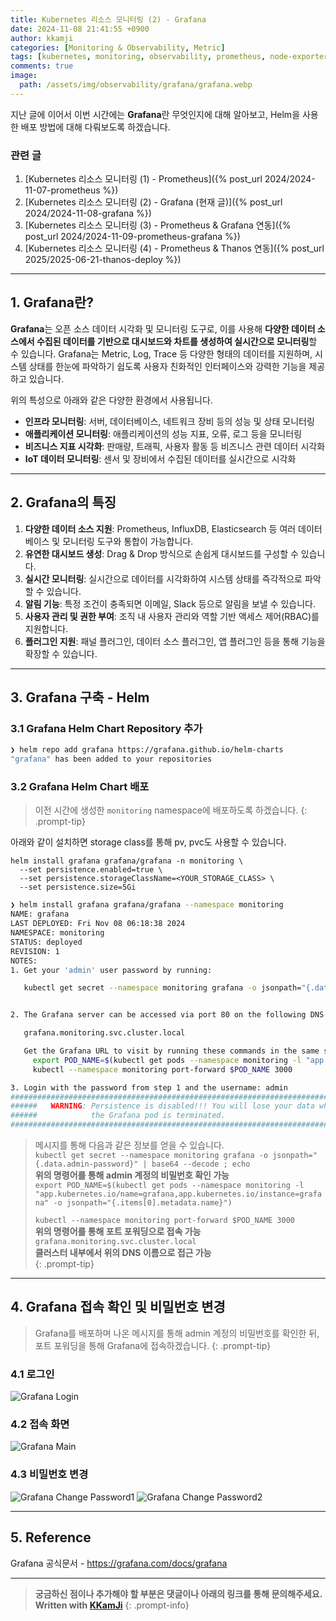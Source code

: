 ```yaml
---
title: Kubernetes 리소스 모니터링 (2) - Grafana
date: 2024-11-08 21:41:55 +0900
author: kkamji
categories: [Monitoring & Observability, Metric]
tags: [kubernetes, monitoring, observability, prometheus, node-exporter, push-gateway, grafana, slack, promql]     # TAG names should always be lowercase
comments: true
image:
  path: /assets/img/observability/grafana/grafana.webp
---
```


지난 글에 이어서 이번 시간에는 **Grafana**란 무엇인지에 대해 알아보고, Helm을 사용한 배포 방법에 대해 다뤄보도록 하겠습니다.

### 관련 글

1. [Kubernetes 리소스 모니터링 (1) - Prometheus]({% post_url 2024/2024-11-07-prometheus %})
2. [Kubernetes 리소스 모니터링 (2) - Grafana (현재 글)]({% post_url 2024/2024-11-08-grafana %})
3. [Kubernetes 리소스 모니터링 (3) - Prometheus & Grafana 연동]({% post_url 2024/2024-11-09-prometheus-grafana %})
4. [Kubernetes 리소스 모니터링 (4) - Prometheus & Thanos 연동]({% post_url 2025/2025-06-21-thanos-deploy %})

---

## 1. Grafana란?

**Grafana**는 오픈 소스 데이터 시각화 및 모니터링 도구로, 이를 사용해 **다양한 데이터 소스에서 수집된 데이터를 기반으로 대시보드와 차트를 생성하여 실시간으로 모니터링**할 수 있습니다. Grafana는 Metric, Log, Trace 등 다양한 형태의 데이터를 지원하며, 시스템 상태를 한눈에 파악하기 쉽도록 사용자 친화적인 인터페이스와 강력한 기능을 제공하고 있습니다.

위의 특성으로 아래와 같은 다양한 환경에서 사용됩니다.

- **인프라 모니터링**: 서버, 데이터베이스, 네트워크 장비 등의 성능 및 상태 모니터링
- **애플리케이션 모니터링**: 애플리케이션의 성능 지표, 오류, 로그 등을 모니터링
- **비즈니스 지표 시각화**: 판매량, 트래픽, 사용자 활동 등 비즈니스 관련 데이터 시각화
- **IoT 데이터 모니터링**: 센서 및 장비에서 수집된 데이터를 실시간으로 시각화

---

## 2. Grafana의 특징

1. **다양한 데이터 소스 지원**: Prometheus, InfluxDB, Elasticsearch 등 여러 데이터베이스 및 모니터링 도구와 통합이 가능합니다.
2. **유연한 대시보드 생성**: Drag & Drop 방식으로 손쉽게 대시보드를 구성할 수 있습니다.
3. **실시간 모니터링**: 실시간으로 데이터를 시각화하여 시스템 상태를 즉각적으로 파악할 수 있습니다.
4. **알림 기능**: 특정 조건이 충족되면 이메일, Slack 등으로 알림을 보낼 수 있습니다.
5. **사용자 관리 및 권한 부여**: 조직 내 사용자 관리와 역할 기반 액세스 제어(RBAC)를 지원합니다.
6. **플러그인 지원**: 패널 플러그인, 데이터 소스 플러그인, 앱 플러그인 등을 통해 기능을 확장할 수 있습니다.

---

## 3. Grafana 구축 - Helm

### 3.1 Grafana Helm Chart Repository 추가

```bash
❯ helm repo add grafana https://grafana.github.io/helm-charts
"grafana" has been added to your repositories
```

### 3.2 Grafana Helm Chart 배포

> 이전 시간에 생성한 `monitoring` namespace에 배포하도록 하겠습니다.
{: .prompt-tip}

아래와 같이 설치하면 storage class를 통해 pv, pvc도 사용할 수 있습니다.

```shell
helm install grafana grafana/grafana -n monitoring \
  --set persistence.enabled=true \
  --set persistence.storageClassName=<YOUR_STORAGE_CLASS> \
  --set persistence.size=5Gi
```

```bash
❯ helm install grafana grafana/grafana --namespace monitoring 
NAME: grafana
LAST DEPLOYED: Fri Nov 08 06:18:38 2024
NAMESPACE: monitoring
STATUS: deployed
REVISION: 1
NOTES:
1. Get your 'admin' user password by running:

   kubectl get secret --namespace monitoring grafana -o jsonpath="{.data.admin-password}" | base64 --decode ; echo


2. The Grafana server can be accessed via port 80 on the following DNS name from within your cluster:

   grafana.monitoring.svc.cluster.local

   Get the Grafana URL to visit by running these commands in the same shell:
     export POD_NAME=$(kubectl get pods --namespace monitoring -l "app.kubernetes.io/name=grafana,app.kubernetes.io/instance=grafana" -o jsonpath="{.items[0].metadata.name}")
     kubectl --namespace monitoring port-forward $POD_NAME 3000

3. Login with the password from step 1 and the username: admin
#################################################################################
######   WARNING: Persistence is disabled!!! You will lose your data when   #####
######            the Grafana pod is terminated.                            #####
#################################################################################
```

> 메시지를 통해 다음과 같은 정보를 얻을 수 있습니다.  
> `kubectl get secret --namespace monitoring grafana -o jsonpath="{.data.admin-password}" | base64 --decode ; echo`  
> **위의 명령어를 통해 admin 계정의 비밀번호 확인 가능**  
> `export POD_NAME=$(kubectl get pods --namespace monitoring -l "app.kubernetes.io/name=grafana,app.kubernetes.io/instance=grafana" -o jsonpath="{.items[0].metadata.name}")`  
>
> `kubectl --namespace monitoring port-forward $POD_NAME 3000`  
> **위의 명령어를 통해 포트 포워딩으로 접속 가능**  
> `grafana.monitoring.svc.cluster.local`  
> **클러스터 내부에서 위의 DNS 이름으로 접근 가능**  
{: .prompt-tip}

---

## 4. Grafana 접속 확인 및 비밀번호 변경

> Grafana를 배포하며 나온 메시지를 통해 admin 계정의 비밀번호를 확인한 뒤, 포트 포워딩을 통해 Grafana에 접속하겠습니다.
{: .prompt-tip}

### 4.1 로그인

![Grafana Login](/assets/img/observability/grafana/grafana_login.webp)

### 4.2 접속 화면

![Grafana Main](/assets/img/observability/grafana/grafana_main.webp)

### 4.3 비밀번호 변경

![Grafana Change Password1](/assets/img/observability/grafana/grafana_change_password_1.webp)
![Grafana Change Password2](/assets/img/observability/grafana/grafana_change_password_2.webp)

---

## 5. Reference

Grafana 공식문서 - <https://grafana.com/docs/grafana>

---
> **궁금하신 점이나 추가해야 할 부분은 댓글이나 아래의 링크를 통해 문의해주세요.**  
> **Written with [KKamJi](https://www.linkedin.com/in/taejikim/)**
{: .prompt-info}
